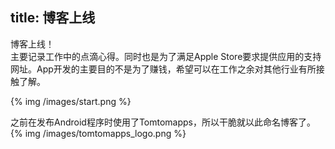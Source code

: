 title: 博客上线
---
博客上线！   
主要记录工作中的点滴心得。同时也是为了满足Apple Store要求提供应用的支持网址。App开发的主要目的不是为了赚钱，希望可以在工作之余对其他行业有所接触了解。

{% img /images/start.png %} 

之前在发布Android程序时使用了Tomtomapps，所以干脆就以此命名博客了。
{% img /images/tomtomapps_logo.png %} 